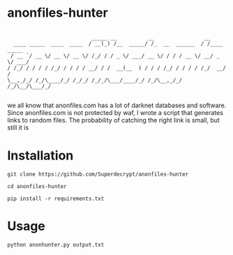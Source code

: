 # anonfiles-hunter
```

                           _____ __          __                __           
  ____ _____  ____  ____  / __(_) /__  _____/ /_  __  ______  / /____  _____
 / __ `/ __ \/ __ \/ __ \/ /_/ / / _ \/ ___/ __ \/ / / / __ \/ __/ _ \/ ___/
/ /_/ / / / / /_/ / / / / __/ / /  __(__  ) / / / /_/ / / / / /_/  __/ /    
\__,_/_/ /_/\____/_/ /_/_/ /_/_/\___/____/_/ /_/\__,_/_/ /_/\__/\___/_/     
                                                                            

```
we all know that anonfiles.com has a lot of darknet databases and software. 
 Since anonfiles.com is not protected by waf, I wrote a script that generates links to random files. 
 The probability of catching the right link is small, but still it is

# Installation
```
git clone https://github.com/Superdecrypt/anonfiles-hunter

cd anonfiles-hunter

pip install -r requirements.txt

```
# Usage
```
python anonhunter.py output.txt
```

